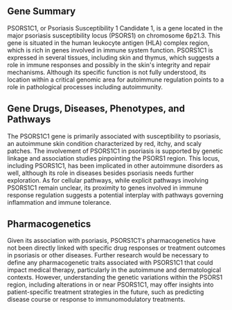 ## Gene Summary
PSORS1C1, or Psoriasis Susceptibility 1 Candidate 1, is a gene located in the major psoriasis susceptibility locus (PSORS1) on chromosome 6p21.3. This gene is situated in the human leukocyte antigen (HLA) complex region, which is rich in genes involved in immune system function. PSORS1C1 is expressed in several tissues, including skin and thymus, which suggests a role in immune responses and possibly in the skin's integrity and repair mechanisms. Although its specific function is not fully understood, its location within a critical genomic area for autoimmune regulation points to a role in pathological processes including autoimmunity.

## Gene Drugs, Diseases, Phenotypes, and Pathways
The PSORS1C1 gene is primarily associated with susceptibility to psoriasis, an autoimmune skin condition characterized by red, itchy, and scaly patches. The involvement of PSORS1C1 in psoriasis is supported by genetic linkage and association studies pinpointing the PSORS1 region. This locus, including PSORS1C1, has been implicated in other autoimmune disorders as well, although its role in diseases besides psoriasis needs further exploration. As for cellular pathways, while explicit pathways involving PSORS1C1 remain unclear, its proximity to genes involved in immune response regulation suggests a potential interplay with pathways governing inflammation and immune tolerance.

## Pharmacogenetics
Given its association with psoriasis, PSORS1C1's pharmacogenetics have not been directly linked with specific drug responses or treatment outcomes in psoriasis or other diseases. Further research would be necessary to define any pharmacogenetic traits associated with PSORS1C1 that could impact medical therapy, particularly in the autoimmune and dermatological contexts. However, understanding the genetic variations within the PSORS1 region, including alterations in or near PSORS1C1, may offer insights into patient-specific treatment strategies in the future, such as predicting disease course or response to immunomodulatory treatments.